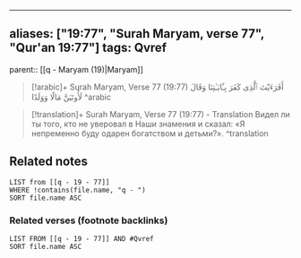 
---
aliases: ["19:77", "Surah Maryam, verse 77", "Qur'an 19:77"]
tags: Qvref
---

parent:: [[q - Maryam (19)|Maryam]]

> [!arabic]+ Surah Maryam, Verse 77 (19:77)
> <span class="quran-arabic">أَفَرَءَيْتَ ٱلَّذِى كَفَرَ بِـَٔايَـٰتِنَا وَقَالَ لَأُوتَيَنَّ مَالًا وَوَلَدًا</span>
^arabic

> [!translation]+ Surah Maryam, Verse 77 (19:77) - Translation
> Видел ли ты того, кто не уверовал в Наши знамения и сказал: «Я непременно буду одарен богатством и детьми?».
^translation



## Related notes
```dataview
LIST from [[q - 19 - 77]]
WHERE !contains(file.name, "q - ")
SORT file.name ASC
```

### Related verses (footnote backlinks)
```dataview
LIST FROM [[q - 19 - 77]] AND #Qvref
SORT file.name ASC
```

